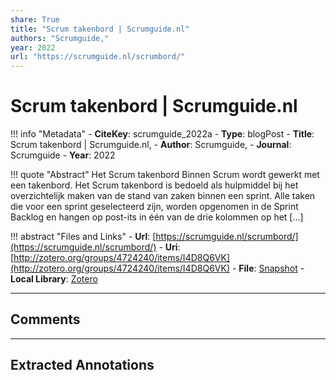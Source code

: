 ```yaml
---
share: True
title: "Scrum takenbord | Scrumguide.nl"
authors: "Scrumguide,"
year: 2022
url: "https://scrumguide.nl/scrumbord/"
---
```

# Scrum takenbord | Scrumguide.nl

!!! info "Metadata"
	- **CiteKey**: scrumguide_2022a
	- **Type**: blogPost
	- **Title**: Scrum takenbord | Scrumguide.nl, 
	- **Author**: Scrumguide,
	- **Journal**: Scrumguide 
	- **Year**: 2022 

!!! quote "Abstract"
	Het Scrum takenbord Binnen Scrum wordt gewerkt met een takenbord. Het Scrum takenbord is bedoeld als hulpmiddel bij het overzichtelijk maken van de stand van zaken binnen een sprint. Alle taken die voor een sprint geselecteerd zijn, worden opgenomen in de Sprint Backlog en hangen op post-its in één van de drie kolommen op het […]

!!! abstract "Files and Links"
	- **Url**: [https://scrumguide.nl/scrumbord/](https://scrumguide.nl/scrumbord/)
	- **Uri**: [http://zotero.org/groups/4724240/items/I4D8Q6VK](http://zotero.org/groups/4724240/items/I4D8Q6VK)
	- **File**: [Snapshot](file:///Users/jan/Zotero/storage/XHK4QUE2/scrumbord.html)
	- **Local Library**: [Zotero]((zotero://select/groups/4724240/items/I4D8Q6VK))

----

## Comments



----

## Extracted Annotations